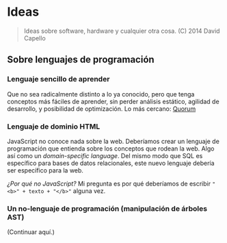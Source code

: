 # Ideas
> Ideas sobre software, hardware y cualquier otra cosa.
> (C) 2014 David Capello

## Sobre lenguajes de programación

### Lenguaje sencillo de aprender

Que no sea radicalmente distinto a lo ya conocido, pero que tenga conceptos más fáciles de aprender, sin perder análisis estático, agilidad de desarrollo, y posibilidad de optimización. Lo más cercano: [Quorum](http://quorumlanguage.com)

### Lenguaje de dominio HTML

JavaScript no conoce nada sobre la web. Deberíamos crear un lenguaje de programación que entienda sobre los conceptos que rodean la web. Algo así como un *domain-specific language*. Del mismo modo que SQL es específico para bases de datos relacionales, este nuevo lenguaje debería ser específico para la web.

*¿Por qué no JavaScript?* Mi pregunta es por qué deberíamos de escribir `"<b>" + texto + "</b>"` alguna vez.

### Un no-lenguaje de programación (manipulación de árboles AST)

(Continuar aquí.)
